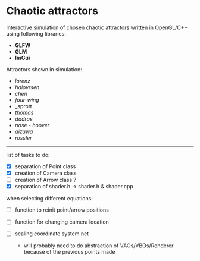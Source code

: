 # Chaotic attractors #

Interactive simulation of chosen chaotic attractors written in OpenGL/C++ using following libraries: 
* __GLFW__
* __GLM__
* __ImGui__

Attractors shown in simulation:
* _lorenz_
* _halovrsen_
* _chen_
* _four-wing_
* _sprott
* _thomas_
* _dadras_
* _nose - hoover_
* _aizawa_
* _rossler_

------------------------------------------------------------------------------------------------

list of tasks to do:

- [x] separation of Point class
- [x] creation of Camera class
- [ ] creation of Arrow class ? 
- [x] separation of shader.h -> shader.h & shader.cpp

when selecting different equations:
- [ ] function to reinit point/arrow positions
- [ ] function for changing camera location
- [ ] scaling coordinate system net

  * will probably need to do abstraction of VAOs/VBOs/Renderer because of the previous points made


